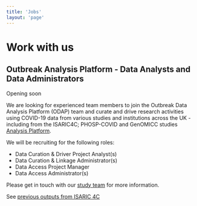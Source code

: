```yaml
---
title: 'Jobs'
layout: 'page'
---
```


# Work with us

## Outbreak Analysis Platform - Data Analysts and Data Administrators 

Opening soon

We are looking for experienced team members to join the Outbreak Data Analysis Platform (ODAP) team and curate and drive research activities using COVID-19 data from various studies and institutions across the UK - including from the ISARIC4C; PHOSP-COVID and GenOMICC studies [Analysis Platform](https://isaric4c.net/analysis-platform/).

We will be recruiting for the following roles: 

* Data Curation & Driver Project Analyst(s) 
* Data Curation & Linkage Administrator(s) 
* Data Access Project Manager 
* Data Access Administrator(s) 

Please get in touch with our [study team](/isaric4c-samples@roslin.ed.ac.uk/) for more information. 

See [previous outputs from ISARIC 4C](/outputs/)




